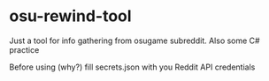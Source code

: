 # osu-rewind-tool
Just a tool for info gathering from osugame subreddit. Also some C# practice

Before using (why?) fill secrets.json with you Reddit API credentials
